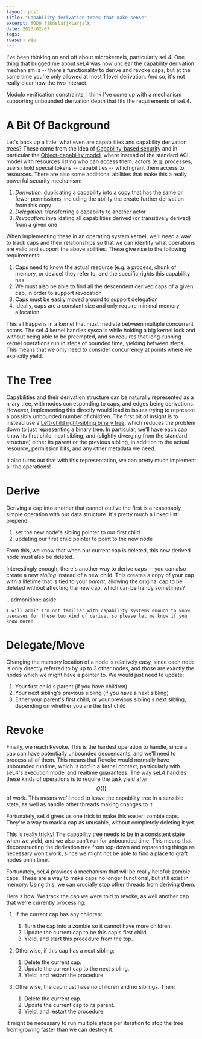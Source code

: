 ```yaml
---
layout: post
title: "Capability derivation trees that make sense"
excerpt: TODO fjkdslafjklafjalk
date: 2023-02-07
tags:
reason: wip
---
```


I've been thinking on and off about microkernels, particularly seL4.
One thing that bugged me about seL4 was how unclear the capability derivation mechanism is -- there's functionality to derive and revoke caps, but at the same time you're only allowed at most 1 level derivation.
And so, it's not really clear how the two interact.

Modulo verification constraints, I think I've come up with a mechanism supporting unbounded derivation depth that fits the requirements of seL4.

# A Bit Of Background

Let's back up a little: what even are capabilities and capability derivation trees?
These come from the idea of [Capability-based security] and in particular the [Object-capability model], where instead of the standard ACL model with resources listing who can access them, actors (e.g. processes, users) hold special tokens -- capabilities -- which grant them access to resources.
There are also some additional abilities that make this a really powerful security mechanism:

[Capability-based security]: https://en.wikipedia.org/wiki/Capability-based_security
[Object-capability model]: https://en.wikipedia.org/wiki/Object-capability_model

1. *Derivation*: duplicating a capability into a copy that has the same or fewer permissions, including the ability the create further derivation from this copy
2. *Delegation*: transferring a capability to another actor
3. *Revocation*: invalidating all capabilities derived (or transitively derived) from a given one

When implementing these in an operating system kernel, we'll need a way to track caps and their relationships so that we can identify what operations are valid and support the above abilities.
These give rise to the following requirements:

1. Caps need to know the actual resource (e.g. a process, chunk of memory, or device) they refer to, and the specific rights this capability has
2. We must also be able to find all the descendent derived caps of a given cap, in order to support revocation
3. Caps must be easily moved around to support delegation
4. Ideally, caps are a constant size and only require minimal memory allocation

This all happens in a kernel that must mediate between multiple concurrent actors.
The seL4 kernel handles syscalls while holding a big kernel lock and without being able to be preempted, and so requires that long-running kernel operations run in steps of bounded time, yielding between steps.
This means that we only need to consider concurrency at points where we explicitly yield.

# The Tree

Capabilities and their derivation structure can be naturally represented as a n-ary tree, with nodes corresponding to caps, and edges being derivations.
However, implementing this directly would lead to issues trying to represent a possibly unbounded number of children.
The first bit of insight is to instead use a [Left-child right-sibling binary tree], which reduces the problem down to just representing a binary tree.
In particular, we'll have each cap know its first child, next sibling, and (slightly diverging from the standard structure) either its parent or the previous sibling, in addition to the actual resource, permission bits, and any other metadata we need.

[Left-child right-sibling binary tree]: https://en.wikipedia.org/wiki/Left-child_right-sibling_binary_tree

It also turns out that with this representation, we can pretty much implement all the operations!

# Derive

Deriving a cap into another that cannot outlive the first is a reasonably simple operation with our data structure.
It's pretty much a linked list prepend:

1. set the new node's sibling pointer to our first child
2. updating our first child pointer to point to the new node

From this, we know that when our current cap is deleted, this new derived node must also be deleted.

Interestingly enough, there's another way to derive caps -- you can also create a new _sibling_ instead of a new child.
This creates a copy of your cap with a lifetime that is tied to your _parent_, allowing the original cap to be deleted without affecting the new cap, which can be handy sometimes?

.. admonition:: aside

	I will admit I'm not familiar with capability systems enough to know usecases for these two kind of derive, so please let me know if you know more!

# Delegate/Move

Changing the memory location of a node is relatively easy, since each node is only directly referred to by up to 3 other nodes, and those are exactly the nodes which we might have a pointer to.
We would just need to update:

1. Your first child's parent (if you have children)
2. Your next sibling's previous sibling (if you have a next sibling)
3. Either your parent's first child, or your previous sibling's next sibling, depending on whether you are the first child

# Revoke

Finally, we reach Revoke.
This is the hardest operation to handle, since a cap can have potentially unbounded descendants, and we'll need to process all of them.
This means that Revoke would normally have unbounded runtime, which is _bad_ in a kernel context, particularly with seL4's execution model and realtime guarantees.
The way seL4 handles these kinds of operations is to require the task yield after $$O(1)$$ of work.
This means we'll need to leave the capability tree in a sensible state, as well as handle other threads making changes to it.

Fortunately, seL4 gives us one trick to make this easier: zombie caps.
They're a way to mark a cap as unusable, without completely deleting it yet.

This is really tricky!
The capability tree needs to be in a consistent state when we yield, and we also can't run for unbounded time.
This means that deconstructing the derivation tree from top-down and reparenting things as necessary won't work, since we might not be able to find a place to graft nodes on in time.
<!-- TODO fix wording -->
<!--TODO maybe like an initial idea?-->

Fortunately, seL4 provides a mechanism that will be really helpful: zombie caps.
These are a way to make caps no longer functional, but still exist in memory.
Using this, we can crucially stop other threads from deriving them.

<!--TODO reword-->
Here's how.
We track the cap we were told to revoke, as well another cap that we're currently processing:

1. If the current cap has any children:

	1. Turn the cap into a zombie so it cannot have more children.
	2. Update the current cap to be this cap's first child.
	3. Yield, and start this procedure from the top.

2. Otherwise, if this cap has a next sibling:

	1. Delete the current cap.
	2. Update the current cap to the next sibling.
	3. Yield, and restart the procedure.

3. Otherwise, the cap must have no children and no siblings.
Then:

	1. Delete the current cap.
	2. Update the current cap to its parent.
	3. Yield, and restart the procedure.

It might be necessary to run multiple steps per iteration to stop the tree from growing faster than we can destroy it.

<!--TODO diagram??-->
<!--TODO conclusion-->
